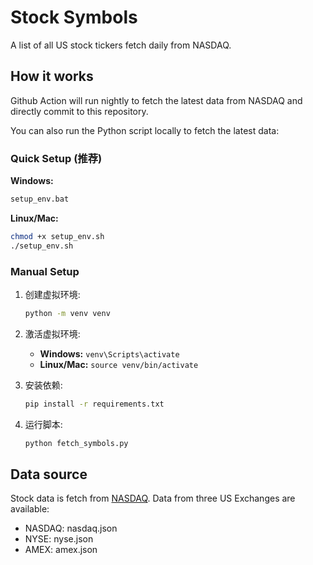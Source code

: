 # Stock Symbols
A list of all US stock tickers fetch daily from NASDAQ.

## How it works
Github Action will run nightly to fetch the latest data from NASDAQ and directly commit to this repository.

You can also run the Python script locally to fetch the latest data:

### Quick Setup (推荐)
**Windows:**
```bash
setup_env.bat
```

**Linux/Mac:**
```bash
chmod +x setup_env.sh
./setup_env.sh
```

### Manual Setup
1. 创建虚拟环境:
   ```bash
   python -m venv venv
   ```

2. 激活虚拟环境:
   - **Windows:** `venv\Scripts\activate`
   - **Linux/Mac:** `source venv/bin/activate`

3. 安装依赖:
   ```bash
   pip install -r requirements.txt
   ```

4. 运行脚本:
   ```bash
   python fetch_symbols.py
   ```

## Data source
Stock data is fetch from [NASDAQ](https://www.nasdaq.com/market-activity/stocks/screener). Data from three US Exchanges are available:
* NASDAQ: nasdaq.json
* NYSE: nyse.json
* AMEX: amex.json

